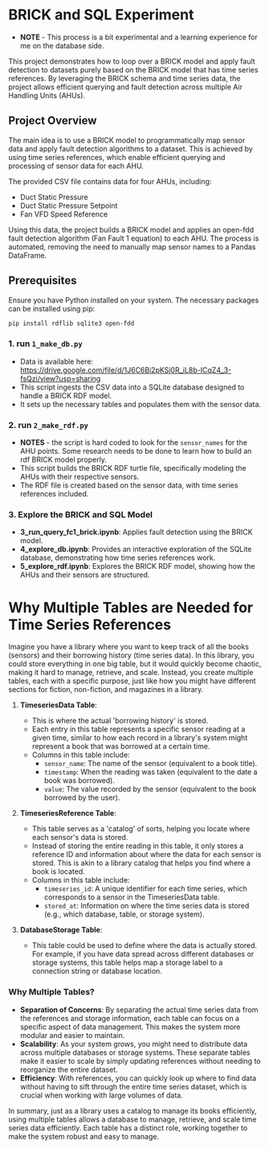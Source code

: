 # BRICK and SQL Experiment

* **NOTE** - This process is a bit experimental and a learning experience for me on the database side.

This project demonstrates how to loop over a BRICK model and apply fault detection to datasets purely based on the BRICK model that has time series references. By leveraging the BRICK schema and time series data, the project allows efficient querying and fault detection across multiple Air Handling Units (AHUs).

## Project Overview

The main idea is to use a BRICK model to programmatically map sensor data and apply fault detection algorithms to a dataset. This is achieved by using time series references, which enable efficient querying and processing of sensor data for each AHU.

The provided CSV file contains data for four AHUs, including:
- Duct Static Pressure
- Duct Static Pressure Setpoint
- Fan VFD Speed Reference

Using this data, the project builds a BRICK model and applies an open-fdd fault detection algorithm (Fan Fault 1 equation) to each AHU. The process is automated, removing the need to manually map sensor names to a Pandas DataFrame.

## Prerequisites

Ensure you have Python installed on your system. The necessary packages can be installed using pip:

```bash
pip install rdflib sqlite3 open-fdd
```

### 1. run `1_make_db.py` 
* Data is available here: https://drive.google.com/file/d/1J6C6Bi2pKSj0R_iL8b-ICqZ4_3-fsQzi/view?usp=sharing
* This script ingests the CSV data into a SQLite database designed to handle a BRICK RDF model.
* It sets up the necessary tables and populates them with the sensor data.

### 2. run `2_make_rdf.py`
* **NOTES** - the script is hard coded to look for the `sensor_names` for the AHU points. Some research needs to be done to learn how to build an rdf BRICK model properly.
* This script builds the BRICK RDF turtle file, specifically modeling the AHUs with their respective sensors.
* The RDF file is created based on the sensor data, with time series references included.

### 3. Explore the BRICK and SQL Model
* **3_run_query_fc1_brick.ipynb**: Applies fault detection using the BRICK model.
* **4_explore_db.ipynb**: Provides an interactive exploration of the SQLite database, demonstrating how time series references work.
* **5_explore_rdf.ipynb**: Explores the BRICK RDF model, showing how the AHUs and their sensors are structured.

# Why Multiple Tables are Needed for Time Series References

Imagine you have a library where you want to keep track of all the books (sensors) and their borrowing history (time series data). 
In this library, you could store everything in one big table, but it would quickly become chaotic, making it hard to manage, 
retrieve, and scale. Instead, you create multiple tables, each with a specific purpose, just like how you might have different sections 
for fiction, non-fiction, and magazines in a library.

1. **TimeseriesData Table**: 
   - This is where the actual 'borrowing history' is stored. 
   - Each entry in this table represents a specific sensor reading at a given time, similar to how each record in a library's system might 
     represent a book that was borrowed at a certain time.
   - Columns in this table include:
     - `sensor_name`: The name of the sensor (equivalent to a book title).
     - `timestamp`: When the reading was taken (equivalent to the date a book was borrowed).
     - `value`: The value recorded by the sensor (equivalent to the book borrowed by the user).

2. **TimeseriesReference Table**:
   - This table serves as a 'catalog' of sorts, helping you locate where each sensor's data is stored.
   - Instead of storing the entire reading in this table, it only stores a reference ID and information about where the data for 
     each sensor is stored. This is akin to a library catalog that helps you find where a book is located.
   - Columns in this table include:
     - `timeseries_id`: A unique identifier for each time series, which corresponds to a sensor in the TimeseriesData table.
     - `stored_at`: Information on where the time series data is stored (e.g., which database, table, or storage system).

3. **DatabaseStorage Table**:
   - This table could be used to define where the data is actually stored. For example, if you have data spread across different 
     databases or storage systems, this table helps map a storage label to a connection string or database location.

### Why Multiple Tables?
- **Separation of Concerns**: By separating the actual time series data from the references and storage information, each table can 
  focus on a specific aspect of data management. This makes the system more modular and easier to maintain.
- **Scalability**: As your system grows, you might need to distribute data across multiple databases or storage systems. These separate 
  tables make it easier to scale by simply updating references without needing to reorganize the entire dataset.
- **Efficiency**: With references, you can quickly look up where to find data without having to sift through the entire time series 
  dataset, which is crucial when working with large volumes of data.

In summary, just as a library uses a catalog to manage its books efficiently, using multiple tables allows a database to manage, retrieve, 
and scale time series data efficiently. Each table has a distinct role, working together to make the system robust and easy to manage.


